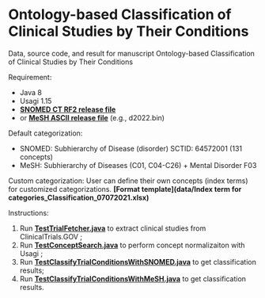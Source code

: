 # Ontology-based Classification of Clinical Studies by Their Conditions
Data, source code, and result for manuscript Ontology-based Classification of Clinical Studies by Their Conditions

Requirement:
* Java 8
* Usagi 1.15
* **[SNOMED CT RF2 release file](https://www.nlm.nih.gov/healthit/snomedct/international.html)**
* or **[MeSH ASCII release file](https://www.nlm.nih.gov/databases/download/mesh.html)** (e.g., d2022.bin)

Default categorization:
* SNOMED: Subhierarchy of Disease (disorder) SCTID: 64572001 (131 concepts)
* MeSH: Subhierarchy of Diseases (C01, C04-C26) + Mental Disorder F03 

Custom categorization:
User can define their own concepts (index terms) for customized categorizations. 
**[Format template](data/Index term for categories_Classification_07072021.xlsx)**

Instructions:
1. Run **[TestTrialFetcher.java](SNOMEDTest/src/main/java/edu/TestTrialFetcher.java)** to extract clinical studies from ClinicalTrials.GOV ;
2. Run **[TestConceptSearch.java](Usagi-1.1.5/src/org/ohdsi/apis/TestConceptSearch.java)** to perform concept normalizaiton with Usagi ;
3. Run **[TestClassifyTrialConditionsWithSNOMED.java](SNOMEDTest/src/main/java/edu/TestClassifyTrialConditionsWithSNOMED.java)** to get classification results;
4. Run **[TestClassifyTrialConditionsWithMeSH.java](SNOMEDTest/src/main/java/edu/TestClassifyTrialConditionsWithMeSH.java)** to get classification results. 
